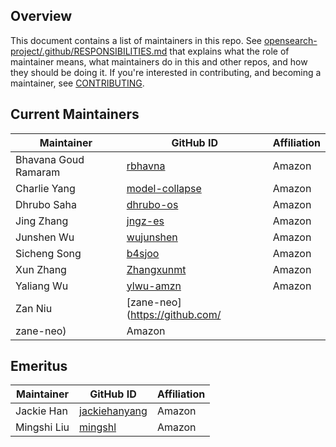 ## Overview

This document contains a list of maintainers in this repo. See [opensearch-project/.github/RESPONSIBILITIES.md](https://github.com/opensearch-project/.github/blob/main/RESPONSIBILITIES.md#maintainer-responsibilities) that explains what the role of maintainer means, what maintainers do in this and other repos, and how they should be doing it. If you're interested in contributing, and becoming a maintainer, see [CONTRIBUTING](CONTRIBUTING.md).

## Current Maintainers

| Maintainer           | GitHub ID                                   | Affiliation |
|----------------------|---------------------------------------------|-------------|
| Bhavana Goud Ramaram | [rbhavna](https://github.com/rbhavna)                   | Amazon      |
| Charlie Yang         | [model-collapse](https://github.com/model-collapse) | Amazon      |
| Dhrubo Saha          | [dhrubo-os](https://github.com/dhrubo-os)             | Amazon      |
| Jing Zhang           | [jngz-es](https://github.com/jngz-es)                   | Amazon      |
| Junshen Wu           | [wujunshen](https://github.com/wujunshen)             | Amazon      |
| Sicheng Song         | [b4sjoo](https://github.com/b4sjoo)                    | Amazon      |
| Xun Zhang            | [Zhangxunmt](https://github.com/Zhangxunmt)            | Amazon      |
| Yaliang Wu           | [ylwu-amzn](https://github.com/ylwu-amzn)             | Amazon      |
| Zan Niu              | [zane-neo](https://github.com/
zane-neo)                  | Amazon      |


## Emeritus

| Maintainer             | GitHub ID                                   | Affiliation |
|----------------------|---------------------------------------------|-------------|
| Jackie Han        | [jackiehanyang](https://github.com/jackiehanyang) | Amazon      |
| Mingshi Liu       | [mingshl](https://github.com/mingshl)           | Amazon      |